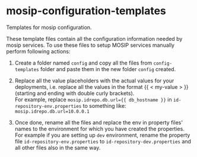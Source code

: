 # mosip-configuration-templates
Templates for mosip configuration.

These template files contain all the configuration information needed by mosip services. To use these files to setup MOSIP services manually perform following actions:

1. Create a folder named `config` and copy all the files from `config-templates` folder and paste them in the new folder `config` created.

2. Replace all the value placeholders with the actual values for your deployments, i.e. replace all the values in the format {{ < my-value > }} (starting and ending with double curly brackets).<br/>
  For example, replace `mosip.idrepo.db.url={{ db_hostname }}` in `id-repository-env.properties` to something like:  `mosip.idrepo.db.url=10.0.0.1`
  
2. Once done, rename all the files and replace the env in property files' names to the environment for which you have created the properties.
   For example if you are setting up `dev` environment, rename the property file `id-repository-env.properties` to `id-repository-dev.properties` and all other files also in the same way.  
